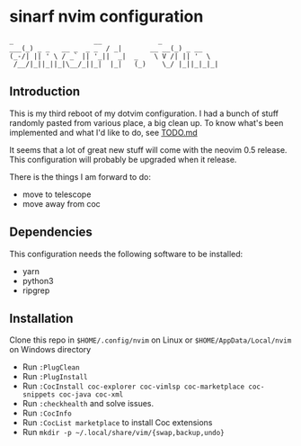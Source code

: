 # sinarf nvim configuration

```
_                    __              _
___(_) _ _   __ _  _ _  / _|       __ __(_) _ __
(_-/| || ' \ / _` || '_||  _|  _    \ V /| || '  \
 /__/|_||_||_|\__/_||_|  |_|   (_)    \_/ |_||_|_|_|
```

## Introduction

This is my third reboot of my dotvim configuration. I had a bunch of stuff randomly pasted from various place, a big clean up.
To know what's been implemented and what I'd like to do, see [TODO.md](./TODO.md)

It seems that a lot of great new stuff will come with the neovim 0.5 release. This configuration will probably be upgraded when it release. 

There is the things I am forward to do:

* move to telescope
* move away from coc

## Dependencies

This configuration needs the following software to be installed:

* yarn
* python3
* ripgrep

## Installation

Clone this repo in `$HOME/.config/nvim` on Linux or `$HOME/AppData/Local/nvim` on Windows directory

* Run `:PlugClean`
* Run `:PlugInstall`
* Run `:CocInstall coc-explorer coc-vimlsp coc-marketplace coc-snippets coc-java coc-xml`
* Run `:checkhealth` and solve issues.
* Run `:CocInfo`
* Run `:CocList marketplace` to install Coc extensions
* Run `mkdir -p ~/.local/share/vim/{swap,backup,undo}`

